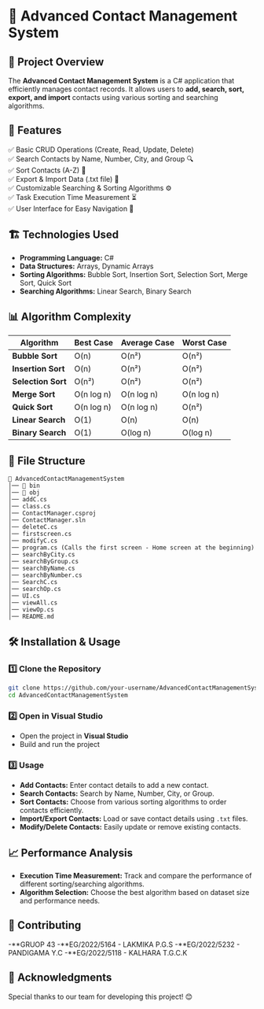 # 📒 Advanced Contact Management System

## 📌 Project Overview
The **Advanced Contact Management System** is a C# application that efficiently manages contact records. It allows users to **add, search, sort, export, and import** contacts using various sorting and searching algorithms.

## 🚀 Features
✅ Basic CRUD Operations (Create, Read, Update, Delete)  
✅ Search Contacts by Name, Number, City, and Group 🔍  
✅ Sort Contacts (A-Z) 🔢  
✅ Export & Import Data (.txt file) 📂  
✅ Customizable Searching & Sorting Algorithms ⚙️  
✅ Task Execution Time Measurement ⏳  
✅ User Interface for Easy Navigation 🎨  

## 🏗️ Technologies Used
- **Programming Language:** C#
- **Data Structures:** Arrays, Dynamic Arrays
- **Sorting Algorithms:** Bubble Sort, Insertion Sort, Selection Sort, Merge Sort, Quick Sort
- **Searching Algorithms:** Linear Search, Binary Search

## 📊 Algorithm Complexity
| Algorithm       | Best Case  | Average Case | Worst Case  |
|---------------|------------|-------------|-------------|
| **Bubble Sort** | O(n)       | O(n²)       | O(n²)       |
| **Insertion Sort** | O(n)   | O(n²)       | O(n²)       |
| **Selection Sort** | O(n²) | O(n²)       | O(n²)       |
| **Merge Sort** | O(n log n) | O(n log n)  | O(n log n)  |
| **Quick Sort** | O(n log n) | O(n log n)  | O(n²)       |
| **Linear Search** | O(1)  | O(n)        | O(n)        |
| **Binary Search** | O(1) | O(log n)    | O(log n)    |

## 📂 File Structure
```
📁 AdvancedContactManagementSystem
│── 📂 bin
│── 📂 obj
│── addC.cs
│── class.cs
│── ContactManager.csproj
│── ContactManager.sln
│── deleteC.cs
│── firstscreen.cs
│── modifyC.cs
│── program.cs (Calls the first screen - Home screen at the beginning)
│── searchByCity.cs
│── searchByGroup.cs
│── searchByName.cs
│── searchByNumber.cs
│── SearchC.cs
│── searchOp.cs
│── UI.cs
│── viewAll.cs
│── viewOp.cs
│── README.md
```

## 🛠️ Installation & Usage
### 1️⃣ Clone the Repository
```bash
git clone https://github.com/your-username/AdvancedContactManagementSystem.git
cd AdvancedContactManagementSystem
```

### 2️⃣ Open in Visual Studio
- Open the project in **Visual Studio**
- Build and run the project

### 3️⃣ Usage
- **Add Contacts:** Enter contact details to add a new contact.
- **Search Contacts:** Search by Name, Number, City, or Group.
- **Sort Contacts:** Choose from various sorting algorithms to order contacts efficiently.
- **Import/Export Contacts:** Load or save contact details using `.txt` files.
- **Modify/Delete Contacts:** Easily update or remove existing contacts.

## 📈 Performance Analysis
- **Execution Time Measurement:** Track and compare the performance of different sorting/searching algorithms.
- **Algorithm Selection:** Choose the best algorithm based on dataset size and performance needs.



## 🤝 Contributing

-**GRUOP 43
-**EG/2022/5164  - LAKMIKA P.G.S
-**EG/2022/5232 - PANDIGAMA Y.C
-**EG/2022/5118   - KALHARA T.G.C.K



## 🌟 Acknowledgments
Special thanks to our team for developing this project! 😊
